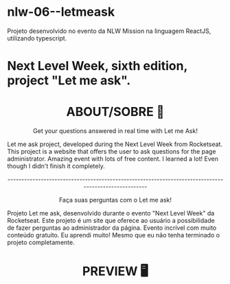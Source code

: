 # nlw-06--letmeask
Projeto desenvolvido no evento da NLW Mission na linguagem ReactJS, utilizando typescript. 

# Next Level Week, sixth edition, project "Let me ask".

<h1 align="center">
    <b> ABOUT/SOBRE 📖 </b>
</h1>

<p align="center"> 
Get your questions answered in real time with Let me Ask! 
</p>

<p2> Let me ask project, developed during the Next Level Week from Rocketseat. This project is a website that offers the user to ask questions for the page administrator.</p2>
<p3> Amazing event with lots of free content. I learned a lot! Even though I didn't finish it completely. </p3>

<p align="center"> 
-----------------------------------------------------------------------------------------------------
</p>

<p align="center"> 
Faça suas perguntas com o Let me ask!
</p>

<p2> Projeto Let me ask, desenvolvido durante o evento "Next Level Week" da Rocketseat. Este projeto é um site que oferece ao usuário a possibilidade de fazer perguntas ao administrador da página. </p2>
<p3> Evento incrível com muito conteúdo gratuito. Eu aprendi muito! Mesmo que eu não tenha terminado o projeto completamente. </p3>

<h1 align="center">
    <b> PREVIEW 🖥️ </b>
</h1>

